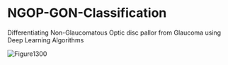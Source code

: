 # NGOP-GON-Classification
Differentiating Non-Glaucomatous Optic disc pallor from Glaucoma using Deep Learning Algorithms


![Figure1300](https://user-images.githubusercontent.com/119206364/205449245-f4072bac-d2fa-4dc0-a020-698f8b68adac.jpg)
